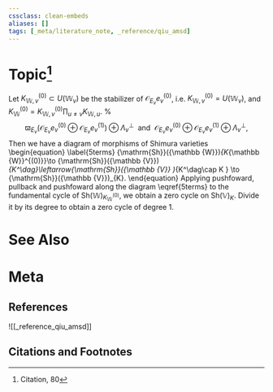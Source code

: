 ```yaml
---
cssclass: clean-embeds
aliases: []
tags: [_meta/literature_note, _reference/qiu_amsd]
---
```

# Topic[^1]



Let  $K_{{\mathbb {W}},v}^{(0)}\subset U({\mathbb {W}}_v)$ be  the stabilizer of ${\mathcal {O}}_{E_v}e_v^{(0)}$, i.e. $K_{{\mathbb {W}},v}^{(0)}=U({\mathbb {W}}_v)$, and $K_{\mathbb {W}}^{(0)}=K_{{\mathbb {W}},v}^{(0)} \prod_{u\neq v }K_{{\mathbb {W}},u}$.
%$$\varpi_{E_v}\left( {\mathcal {O}}_{E_v}e_v^{(0)}\oplus {\mathcal {O}}_{E_v}e_v^{(1)}\right)\oplus \Lambda_v^\perp\ \text{ and }\ {\mathcal {O}}_{E_v}e_v^{(0)}\oplus {\mathcal {O}}_{E_v}e_v^{(1)}\oplus \Lambda_v^\perp,$$ 
Then we have a diagram of morphisms of  Shimura varieties 
\begin{equation}
\label{5terms}
{\mathrm{Sh}}({\mathbb {W}})_{K_{\mathbb {W}}^{(0)}}\to {\mathrm{Sh}}({\mathbb {V}})_{K^\dag}\leftarrow{\mathrm{Sh}}({\mathbb {V}} )_{K^\dag\cap K } \to  {\mathrm{Sh}}({\mathbb {V}})_{K}.
\end{equation}
Applying pushfoward, pullback and  pushfoward along the diagram \eqref{5terms} to the fundamental cycle of ${\mathrm{Sh}}({\mathbb {W}})_{K_{\mathbb {W}}^{(0)}}$, 
we obtain a  zero  cycle on
${\mathrm{Sh}}({\mathbb {V}})_{K}$. Divide it by its degree to obtain a zero cycle of  degree 1.  


# See Also

# Meta
## References
![[_reference_qiu_amsd]]


## Citations and Footnotes
[^1]: Citation, 80